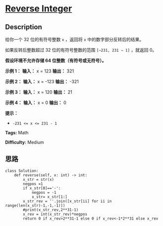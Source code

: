 # [Reverse Integer][title]

## Description

给你一个 32 位的有符号整数 `x` ，返回将 `x` 中的数字部分反转后的结果。

如果反转后整数超过 32 位的有符号整数的范围 `[−231, 231 − 1]` ，就返回 0。

**假设环境不允许存储 64 位整数（有符号或无符号）。**

**示例 1：**
            **输入：** x = 123    **输出：** 321    

**示例 2：**
            **输入：** x = -123    **输出：** -321    

**示例 3：**
            **输入：** x = 120    **输出：** 21    

**示例 4：**
            **输入：** x = 0    **输出：** 0    

**提示：**

  * `-231 <= x <= 231 - 1`


**Tags:** Math

**Difficulty:** Medium

## 思路

``` python3
class Solution:
    def reverse(self, x: int) -> int:
        x_str = str(x)
        negpos =1
        if x_str[0]=='-': 
            negpos = -1
            x_str= x_str[1:]
        x_str_rev = ''.join([x_str[ii] for ii in range(len(x_str)-1,-1,-1)])
        #print(x_str_rev,2**31-1)
        x_rev = int(x_str_rev)*negpos
        return 0 if x_rev>2**31-1 else 0 if x_rev<-1*2**31 else x_rev
```

[title]: https://leetcode-cn.com/problems/reverse-integer
